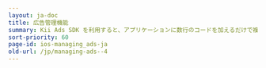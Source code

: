 ```yaml
---
layout: ja-doc
title: 広告管理機能
summary: Kii Ads SDK を利用すると、アプリケーションに数行のコードを加えるだけで複数の広告ネットワークを導入することができます。これらの広告ネットワークの管理は開発者ポータル上でリアルタイムに行うことができ、アプリケーション側の更新なしに広告ネットワークの設定変更や新規広告ネットワークの追加を行うことができるようになります。
sort-priority: 60
page-id: ios-managing_ads-ja
old-url: /jp/managing-ads--4
---
```

